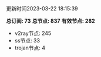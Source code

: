 更新时间2023-03-22 18:15:39

**总订阅: 73**
**总节点: 837**
**有效节点: 282**
- v2ray节点: 245
- ss节点: 33
- trojan节点: 4
